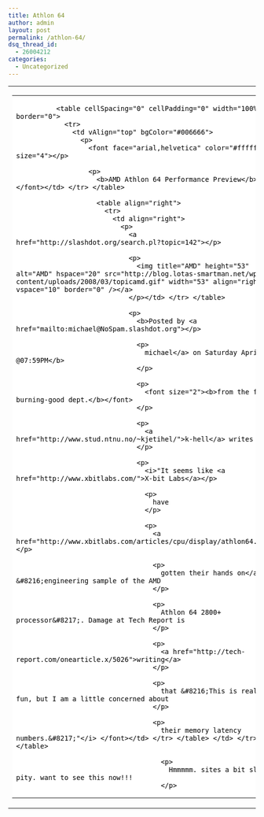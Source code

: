 ```yaml
---
title: Athlon 64
author: admin
layout: post
permalink: /athlon-64/
dsq_thread_id:
  - 26004212
categories:
  - Uncategorized
---
```

<table cellPadding="5" width="100%">
  <tr>
    <td>
      <table cellSpacing="0" cellPadding="0" width="99%" align="center" bgColor="#ffffff" border="0">
        <tr>
          <td vAlign="top" align="left" width="100%" height="1">
            <p>
              <font color="#000000"></p> 
              
              <table cellSpacing="0" cellPadding="0" width="100%" border="0">
                <tr>
                  <td vAlign="top" bgColor="#006666">
                    <p>
                      <font face="arial,helvetica" color="#ffffff" size="4"></p> 
                      
                      <p>
                        <b>AMD Athlon 64 Performance Preview</b></font></td> </tr> </table> 
                        
                        <table align="right">
                          <tr>
                            <td align="right">
                              <p>
                                <a href="http://slashdot.org/search.pl?topic=142"></p> 
                                
                                <p>
                                  <img title="AMD" height="53" alt="AMD" hspace="20" src="http://blog.lotas-smartman.net/wp-content/uploads/2008/03/topicamd.gif" width="53" align="right" vspace="10" border="0" /></a>
                                </p></td> </tr> </table> 
                                
                                <p>
                                  <b>Posted by <a href="mailto:michael@NoSpam.slashdot.org"></p> 
                                  
                                  <p>
                                    michael</a> on Saturday April 19, @07:59PM</b>
                                  </p>
                                  
                                  <p>
                                    <font size="2"><b>from the finger-burning-good dept.</b></font>
                                  </p>
                                  
                                  <p>
                                    <a href="http://www.stud.ntnu.no/~kjetihel/">k-hell</a> writes
                                  </p>
                                  
                                  <p>
                                    <i>"It seems like <a href="http://www.xbitlabs.com/">X-bit Labs</a></p> 
                                    
                                    <p>
                                      have
                                    </p>
                                    
                                    <p>
                                      <a href="http://www.xbitlabs.com/articles/cpu/display/athlon64.html"></p> 
                                      
                                      <p>
                                        gotten their hands on</a> an &#8216;engineering sample of the AMD
                                      </p>
                                      
                                      <p>
                                        Athlon 64 2800+ processor&#8217;. Damage at Tech Report is
                                      </p>
                                      
                                      <p>
                                        <a href="http://tech-report.com/onearticle.x/5026">writing</a>
                                      </p>
                                      
                                      <p>
                                        that &#8216;This is really fun, but I am a little concerned about
                                      </p>
                                      
                                      <p>
                                        their memory latency numbers.&#8217;"</i> </font></td> </tr> </table> </td> </tr> </table> 
                                        
                                        <p>
                                          Hmmmmm. sites a bit slow. pity. want to see this now!!!
                                        </p>